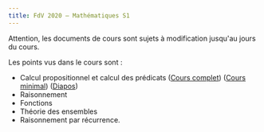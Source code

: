 ```yaml
---
title: FdV 2020 — Mathématiques S1
---
```


Attention, les documents de cours sont sujets à modification jusqu'au jours du
cours.

Les points vus dans le cours sont :

* Calcul propositionnel et calcul des prédicats ([Cours
  complet](logique_full.pdf)) ([Cours minimal](logique_minimal.pdf))
  ([Diapos](logique_slides.pdf))
* Raisonnement
* Fonctions
* Théorie des ensembles
* Raisonnement par récurrence.
